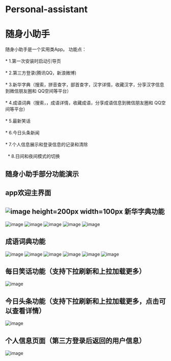 # Personal-assistant
随身小助手
============
随身小助手是一个实用类App。
功能点：<br>  
    * 1.第一次安装时启动引导页<br>  
    * 2.第三方登录(腾讯QQ，新浪微博)<br>  
    * 3.新华字典（搜索，拼音查字，部首查字，汉字详情，收藏汉字，分享汉字信息到微信朋友圈和 QQ空间等平台）<br>  
    * 4.成语词典（搜索，，成语详情，收藏成语，分享成语信息到微信朋友圈和 QQ空间等平台）<br>  
    * 5.最新笑话<br>  
    * 6.今日头条新闻<br>  
    * 7.个人信息展示和登录信息的记录和清除<br>  
    * 8.日间和夜间模式的切换<br>  

随身小助手部分功能演示
-----------

app欢迎主界面
----------
![image  height=200px width=100px](https://github.com/sishuijiekong/Personal-assistant/blob/master/welcome.png)
新华字典功能
----------
![image](https://github.com/sishuijiekong/Personal-assistant/blob/master/zidian.png)
![image](https://github.com/sishuijiekong/Personal-assistant/blob/master/hanzilist.png)
![image](https://github.com/sishuijiekong/Personal-assistant/blob/master/hanzi.png)
![image](https://github.com/sishuijiekong/Personal-assistant/blob/master/sharehanzi2.png)
![image](https://github.com/sishuijiekong/Personal-assistant/blob/master/sharehanzi.png)


成语词典功能
------------
![image](https://github.com/sishuijiekong/Personal-assistant/blob/master/cidian.png)
![image](https://github.com/sishuijiekong/Personal-assistant/blob/master/searchchengyu2.png)
![image](https://github.com/sishuijiekong/Personal-assistant/blob/master/chengyu.png)
![image](https://github.com/sishuijiekong/Personal-assistant/blob/master/sharechengyu1.png)
![image](https://github.com/sishuijiekong/Personal-assistant/blob/master/searchchengyu.png)
![image](https://github.com/sishuijiekong/Personal-assistant/blob/master/nodate.png)

每日笑话功能（支持下拉刷新和上拉加载更多）
----------
![image](https://github.com/sishuijiekong/Personal-assistant/blob/master/joke.png)

今日头条功能（支持下拉刷新和上拉加载更多，点击可以查看详情）
----------
![image](https://github.com/sishuijiekong/Personal-assistant/blob/master/news.png)

个人信息页面（第三方登录后返回的用户信息）
----------
![image](https://github.com/sishuijiekong/Personal-assistant/blob/master/mymessage.png)
